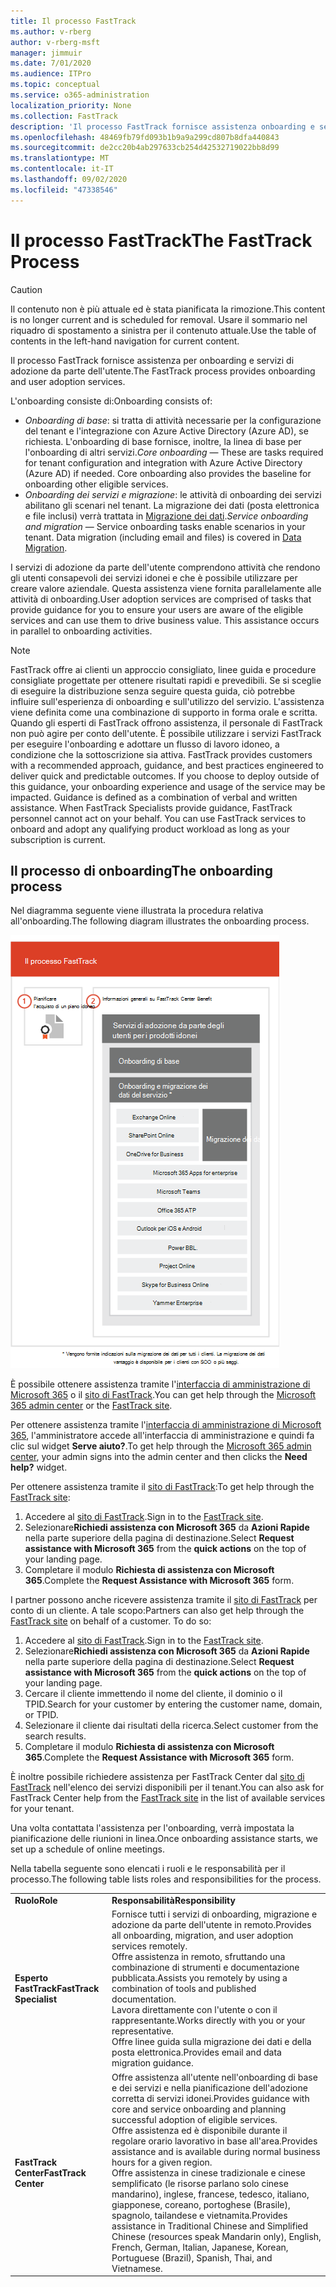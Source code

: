 ```yaml
---
title: Il processo FastTrack
ms.author: v-rberg
author: v-rberg-msft
manager: jimmuir
ms.date: 7/01/2020
ms.audience: ITPro
ms.topic: conceptual
ms.service: o365-administration
localization_priority: None
ms.collection: FastTrack
description: 'Il processo FastTrack fornisce assistenza onboarding e servizi di adozione da parte dell’utente. '
ms.openlocfilehash: 48469fb79fd093b1b9a9a299cd807b8dfa440843
ms.sourcegitcommit: de2cc20b4ab297633cb254d42532719022bb8d99
ms.translationtype: MT
ms.contentlocale: it-IT
ms.lasthandoff: 09/02/2020
ms.locfileid: "47338546"
---
```

# <a name="the-fasttrack-process"></a><span data-ttu-id="9a62e-103">Il processo FastTrack</span><span class="sxs-lookup"><span data-stu-id="9a62e-103">The FastTrack Process</span></span>

> [!CAUTION]
> <span data-ttu-id="9a62e-104">Il contenuto non è più attuale ed è stata pianificata la rimozione.</span><span class="sxs-lookup"><span data-stu-id="9a62e-104">This content is no longer current and is scheduled for removal.</span></span> <span data-ttu-id="9a62e-105">Usare il sommario nel riquadro di spostamento a sinistra per il contenuto attuale.</span><span class="sxs-lookup"><span data-stu-id="9a62e-105">Use the table of contents in the left-hand navigation for current content.</span></span>

<span data-ttu-id="9a62e-106">Il processo FastTrack fornisce assistenza per onboarding e servizi di adozione da parte dell'utente.</span><span class="sxs-lookup"><span data-stu-id="9a62e-106">The FastTrack process provides onboarding and user adoption services.</span></span> 
  
<span data-ttu-id="9a62e-107">L'onboarding consiste di:</span><span class="sxs-lookup"><span data-stu-id="9a62e-107">Onboarding consists of:</span></span>
  
- <span data-ttu-id="9a62e-p102">*Onboarding di base*: si tratta di attività necessarie per la configurazione del tenant e l'integrazione con Azure Active Directory (Azure AD), se richiesta. L'onboarding di base fornisce, inoltre, la linea di base per l'onboarding di altri servizi.</span><span class="sxs-lookup"><span data-stu-id="9a62e-p102">*Core onboarding* — These are tasks required for tenant configuration and integration with Azure Active Directory (Azure AD) if needed. Core onboarding also provides the baseline for onboarding other eligible services.</span></span> 
- <span data-ttu-id="9a62e-p103">*Onboarding dei servizi e migrazione*: le attività di onboarding dei servizi abilitano gli scenari nel tenant. La migrazione dei dati (posta elettronica e file inclusi) verrà trattata in [Migrazione dei dati](O365-data-migration.md).</span><span class="sxs-lookup"><span data-stu-id="9a62e-p103">*Service onboarding and migration* — Service onboarding tasks enable scenarios in your tenant. Data migration (including email and files) is covered in [Data Migration](O365-data-migration.md).</span></span> 
    
<span data-ttu-id="9a62e-p104">I servizi di adozione da parte dell'utente comprendono attività che rendono gli utenti consapevoli dei servizi idonei e che è possibile utilizzare per creare valore aziendale. Questa assistenza viene fornita parallelamente alle attività di onboarding.</span><span class="sxs-lookup"><span data-stu-id="9a62e-p104">User adoption services are comprised of tasks that provide guidance for you to ensure your users are aware of the eligible services and can use them to drive business value. This assistance occurs in parallel to onboarding activities.</span></span>
  
> [!NOTE]
> <span data-ttu-id="9a62e-p105">FastTrack offre ai clienti un approccio consigliato, linee guida e procedure consigliate progettate per ottenere risultati rapidi e prevedibili. Se si sceglie di eseguire la distribuzione senza seguire questa guida, ciò potrebbe influire sull'esperienza di onboarding e sull'utilizzo del servizio. L'assistenza viene definita come una combinazione di supporto in forma orale e scritta. Quando gli esperti di FastTrack offrono assistenza, il personale di FastTrack non può agire per conto dell'utente. È possibile utilizzare i servizi FastTrack per eseguire l'onboarding e adottare un flusso di lavoro idoneo, a condizione che la sottoscrizione sia attiva. </span><span class="sxs-lookup"><span data-stu-id="9a62e-p105">FastTrack provides customers with a recommended approach, guidance, and best practices engineered to deliver quick and predictable outcomes. If you choose to deploy outside of this guidance, your onboarding experience and usage of the service may be impacted. Guidance is defined as a combination of verbal and written assistance. When FastTrack Specialists provide guidance, FastTrack personnel cannot act on your behalf. You can use FastTrack services to onboard and adopt any qualifying product workload as long as your subscription is current.</span></span> 
  
## <a name="the-onboarding-process"></a><span data-ttu-id="9a62e-119">Il processo di onboarding</span><span class="sxs-lookup"><span data-stu-id="9a62e-119">The onboarding process</span></span>

<span data-ttu-id="9a62e-120">Nel diagramma seguente viene illustrata la procedura relativa all'onboarding.</span><span class="sxs-lookup"><span data-stu-id="9a62e-120">The following diagram illustrates the onboarding process.</span></span>
  
![Sequenza temporale per l'uso del vantaggio dell'onboarding](media/o365-onboarding-timeline-m365-apps.png)
  
<span data-ttu-id="9a62e-122">È possibile ottenere assistenza tramite l'[interfaccia di amministrazione di Microsoft 365](https://go.microsoft.com/fwlink/?linkid=2032704) o il [sito di FastTrack](https://go.microsoft.com/fwlink/?linkid=780698).</span><span class="sxs-lookup"><span data-stu-id="9a62e-122">You can get help through the [Microsoft 365 admin center](https://go.microsoft.com/fwlink/?linkid=2032704) or the [FastTrack site](https://go.microsoft.com/fwlink/?linkid=780698).</span></span> 

<span data-ttu-id="9a62e-123">Per ottenere assistenza tramite l'[interfaccia di amministrazione di Microsoft 365](https://go.microsoft.com/fwlink/?linkid=2032704), l'amministratore accede all'interfaccia di amministrazione e quindi fa clic sul widget **Serve aiuto?**.</span><span class="sxs-lookup"><span data-stu-id="9a62e-123">To get help through the [Microsoft 365 admin center](https://go.microsoft.com/fwlink/?linkid=2032704), your admin signs into the admin center and then clicks the **Need help?** widget.</span></span> 

<span data-ttu-id="9a62e-124">Per ottenere assistenza tramite il [sito di FastTrack](https://go.microsoft.com/fwlink/?linkid=780698):</span><span class="sxs-lookup"><span data-stu-id="9a62e-124">To get help through the [FastTrack site](https://go.microsoft.com/fwlink/?linkid=780698):</span></span> 
1.    <span data-ttu-id="9a62e-125">Accedere al [sito di FastTrack](https://go.microsoft.com/fwlink/?linkid=780698).</span><span class="sxs-lookup"><span data-stu-id="9a62e-125">Sign in to the [FastTrack site](https://go.microsoft.com/fwlink/?linkid=780698).</span></span> 
2.    <span data-ttu-id="9a62e-126">Selezionare**Richiedi assistenza con Microsoft 365** da **Azioni Rapide** nella parte superiore della pagina di destinazione.</span><span class="sxs-lookup"><span data-stu-id="9a62e-126">Select **Request assistance with Microsoft 365** from the **quick actions** on the top of your landing page.</span></span>
3.    <span data-ttu-id="9a62e-127">Completare il modulo **Richiesta di assistenza con Microsoft 365**.</span><span class="sxs-lookup"><span data-stu-id="9a62e-127">Complete the **Request Assistance with Microsoft 365** form.</span></span>
  
<span data-ttu-id="9a62e-p106">I partner possono anche ricevere assistenza tramite il [sito di FastTrack](https://go.microsoft.com/fwlink/?linkid=780698) per conto di un cliente. A tale scopo:</span><span class="sxs-lookup"><span data-stu-id="9a62e-p106">Partners can also get help through the [FastTrack site](https://go.microsoft.com/fwlink/?linkid=780698) on behalf of a customer. To do so:</span></span>
1.    <span data-ttu-id="9a62e-130">Accedere al [sito di FastTrack](https://go.microsoft.com/fwlink/?linkid=780698).</span><span class="sxs-lookup"><span data-stu-id="9a62e-130">Sign in to the [FastTrack site](https://go.microsoft.com/fwlink/?linkid=780698).</span></span> 
2.    <span data-ttu-id="9a62e-131">Selezionare**Richiedi assistenza con Microsoft 365** da **Azioni Rapide** nella parte superiore della pagina di destinazione.</span><span class="sxs-lookup"><span data-stu-id="9a62e-131">Select **Request assistance with Microsoft 365** from the **quick actions** on the top of your landing page.</span></span>
3.    <span data-ttu-id="9a62e-132">Cercare il cliente immettendo il nome del cliente, il dominio o il TPID.</span><span class="sxs-lookup"><span data-stu-id="9a62e-132">Search for your customer by entering the customer name, domain, or TPID.</span></span>
4.    <span data-ttu-id="9a62e-133">Selezionare il cliente dai risultati della ricerca.</span><span class="sxs-lookup"><span data-stu-id="9a62e-133">Select customer from the search results.</span></span>
5.    <span data-ttu-id="9a62e-134">Completare il modulo **Richiesta di assistenza con Microsoft 365**.</span><span class="sxs-lookup"><span data-stu-id="9a62e-134">Complete the **Request Assistance with Microsoft 365** form.</span></span>
  
 <span data-ttu-id="9a62e-135">È inoltre possibile richiedere assistenza per FastTrack Center dal [sito di FastTrack](https://go.microsoft.com/fwlink/?linkid=780698) nell'elenco dei servizi disponibili per il tenant.</span><span class="sxs-lookup"><span data-stu-id="9a62e-135">You can also ask for FastTrack Center help from the [FastTrack site](https://go.microsoft.com/fwlink/?linkid=780698) in the list of available services for your tenant.</span></span> 
    
 <span data-ttu-id="9a62e-136">Una volta contattata l'assistenza per l'onboarding, verrà impostata la pianificazione delle riunioni in linea.</span><span class="sxs-lookup"><span data-stu-id="9a62e-136">Once onboarding assistance starts, we set up a schedule of online meetings.</span></span>

<span data-ttu-id="9a62e-137">Nella tabella seguente sono elencati i ruoli e le responsabilità per il processo.</span><span class="sxs-lookup"><span data-stu-id="9a62e-137">The following table lists roles and responsibilities for the process.</span></span>
    
|||
|:-----|:-----|
|<span data-ttu-id="9a62e-138">**Ruolo**</span><span class="sxs-lookup"><span data-stu-id="9a62e-138">**Role**</span></span> <br/> |<span data-ttu-id="9a62e-139">**Responsabilità**</span><span class="sxs-lookup"><span data-stu-id="9a62e-139">**Responsibility**</span></span> <br/> |
|<span data-ttu-id="9a62e-140">**Esperto FastTrack**</span><span class="sxs-lookup"><span data-stu-id="9a62e-140">**FastTrack Specialist**</span></span> <br/> |<span data-ttu-id="9a62e-141">Fornisce tutti i servizi di onboarding, migrazione e adozione da parte dell'utente in remoto.</span><span class="sxs-lookup"><span data-stu-id="9a62e-141">Provides all onboarding, migration, and user adoption services remotely.</span></span>  <br/> <span data-ttu-id="9a62e-142">Offre assistenza in remoto, sfruttando una combinazione di strumenti e documentazione pubblicata.</span><span class="sxs-lookup"><span data-stu-id="9a62e-142">Assists you remotely by using a combination of tools and published documentation.</span></span> <br/> <span data-ttu-id="9a62e-143">Lavora direttamente con l'utente o con il rappresentante.</span><span class="sxs-lookup"><span data-stu-id="9a62e-143">Works directly with you or your representative.</span></span> <br/> <span data-ttu-id="9a62e-144">Offre linee guida sulla migrazione dei dati e della posta elettronica.</span><span class="sxs-lookup"><span data-stu-id="9a62e-144">Provides email and data migration guidance.</span></span>|
|<span data-ttu-id="9a62e-145">**FastTrack Center**</span><span class="sxs-lookup"><span data-stu-id="9a62e-145">**FastTrack Center**</span></span>  <br/> |<span data-ttu-id="9a62e-146">Offre assistenza all'utente nell'onboarding di base e dei servizi e nella pianificazione dell'adozione corretta di servizi idonei.</span><span class="sxs-lookup"><span data-stu-id="9a62e-146">Provides guidance with core and service onboarding and planning successful adoption of eligible services.</span></span>  <br/> <span data-ttu-id="9a62e-147">Offre assistenza ed è disponibile durante il regolare orario lavorativo in base all'area.</span><span class="sxs-lookup"><span data-stu-id="9a62e-147">Provides assistance and is available during normal business hours for a given region.</span></span> <br/> <span data-ttu-id="9a62e-148">Offre assistenza in cinese tradizionale e cinese semplificato (le risorse parlano solo cinese mandarino), inglese, francese, tedesco, italiano, giapponese, coreano, portoghese (Brasile), spagnolo, tailandese e vietnamita.</span><span class="sxs-lookup"><span data-stu-id="9a62e-148">Provides assistance in Traditional Chinese and Simplified Chinese (resources speak Mandarin only), English, French, German, Italian, Japanese, Korean, Portuguese (Brazil), Spanish, Thai, and Vietnamese.</span></span>|
